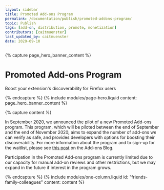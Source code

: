 ```yaml
---
layout: sidebar
title: Promoted Add-ons Program
permalink: /documentation/publish/promoted-addons-program/
topic: Publish
tags: [add-on, distribution, promote, monetization]
contributors: [caitmuenster]
last_updated_by: caitmuenster
date: 2020-09-10
---
```


<!-- Page Hero Banner -->

{% capture page_hero_banner_content %}

# Promoted Add-ons Program
Boost your extension's discoverability for Firefox users

{% endcapture %}
{% include modules/page-hero.liquid
	content: page_hero_banner_content
%}

<!-- END: Page Hero Banner -->

<!-- Single Column Body Module -->

{% capture content %}

In September 2020, we announced the pilot of a new Promoted Add-ons program. This program, which will be piloted between the end of September and the end of November 2020,  aims to expand the number of add-ons we can verify as safe, and provides developers with options for boosting their discoverability. For more information about the program and to sign-up for the waitlist, please see [this post](https://blog.mozilla.org/addons/2020/09/09/introducing-the-promoted-add-ons-pilot/) on the Add-ons Blog.

Participation in the Promoted Add-ons program is currently limited due to our capacity for manual add-on reviews and other restrictions, but we may expand in the future if interest in the program grows.

{% endcapture %}
{% include modules/one-column.liquid
  id: "friends-family-colleagues"
  content: content
%}

<!-- END: Single Column Body Module -->
